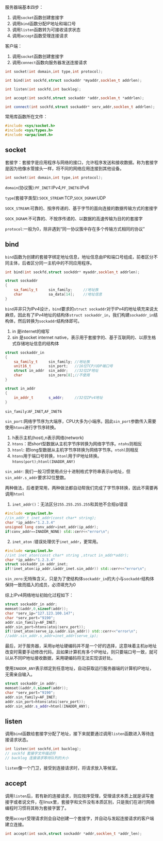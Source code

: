 
服务器端基本四步：
1. 调用`socket`函数创建套接字 
2. 调用`bind`函数分配IP地址和端口号
3. 调用`listen`函数转为可接收请求状态
4. 调用`accept`函数受理连接请求

客户端：
1. 调用`socket`函数创建套接字
2. 调用`connect`函数向服务器发送连接请求

```C++
int socket(int domain,int type,int protocol);

int bind(int sockfd,struct sockaddr *myaddr,socklen_t addrlen);

int listen(int sockfd,int backlog);

int accept(int sockfd,struct sockaddr *addr,socklen_t *addrlen);

int connect(int sockfd,struct sockaddr* serv_addr,socklen_t addrlen);
```

常用库函数所在文件：
```C++
#include <sys/socket.h>
#include <sys/types.h>
#include <arpa/inet.h>
```



## socket
套接字：套接字是应用程序与网络的接口，允许程序发送和接收数据。称为套接字是因为他像水管接头一样，将不同的网络应用连接到其他设备。

```C++
int socket(int domain,int type,int protocol);
```

`domain`(协议簇):`PF_INET`:IPv4,`PF_INET6`:IPv6

`type`(套接字类型):`SOCK_STREAM`:TCP,`SOCK_DGRAM`:UDP

`SOCK_STREAM`:可靠的、按序传递的、基于字节的面向连接的数据传输方式的套接字

`SOCK_DGRAM`:不可靠的、不按序传递的、以数据的高速传输为目的的套接字

`protocol`:一般为0，除非遇到“同一协议簇中存在多个传输方式相同的协议”

## bind

`bind`函数为创建的套接字绑定地址信息，地址信息由IP和端口号组成，前者区分不同主体，后者区分同一主机中的不同应用程序。

```C++
int bind(int sockfd,struct sockddr* myaddr,socklen_t addrlen);

struct sockaddr
{
    sa_family_t     sin_family;     //地址族
    char            sa_data[14];    //地址信息
}
```
`bind`并非只为IPv4设计，`bind`要求的`struct sockaddr`对于IPv4的地址填充来说太麻烦，因此有了IPv4地址的结构体`struct sockaddr_in`，我们构建`sockaddr_in`结构体，然后转换为`sockaddr`结构体即可。

1. in 是internet的缩写
2. sin 是socket internet native，表示用于套接字的、基于互联网的、以原生格式存储地址信息的结构体

```C++
struct sockaddr_in
{
    sa_family_t     sin_family; //地址族
    unit16_t        sin_port;   //16位TCP/UDP端口号
    struct in_addr  sin_addr;   //32位IP地址
    char            sin_zero[8];//不使用
}

struct in_addr
{
    in_addr_t       s_addr;     //32位IPv4地址
}
```
`sin_family`:`AF_INET`,`AF_INET6`

`sin_port`:网络字节序为大端序，CPU大多为小端序。因此`sin_port`参数传入需要使用`htons`进行字节序转换。

1. h表示主机(host),n表示网络(network)
2. `htons`：把short型数据从主机字节序转换为网络字节序。`ntohs`则相反
3. `htonl`: 把long型数据从主机字节序转换为网络字节序。`ntohl`则相反
4. `htons`用于端口号转换，`htonl`用于IP地址转换。`htons(port);htonl(INADDR_ANY)`

`sin_addr`: 我们一般习惯使用点分十进制格式字符串表示ip地址，但`sin_addr.s_addr`要求32位整数。

两种做法，后者更常用，两种做法都自动帮我们完成了字节序转换，因此不需要再调用`htonl`
1. `inet_addr()`：无法区分`255.255.255.255`和其他不合规ip错误
```C++
#include <arpa/inet.h>
//in_addr_t inet_addr(const char* string);
char *ip_addr="1.2.3.4"
unsigned long conv_addr=inet_addr(ip_addr);
if(conv_addr==INADDR_NONE) std::cerr<<"error\n";
```
2. `inet_aton` :错误处理优于`inet_addr`，更常用。
```C++
#include <arpa/inet.h>
//int inet_aton(const char* string ,struct in_addr*addr);
char *ip_addr="1.2.3.4"
struct sockaddr_in addr_inet;
if(!inet_aton(ip_addr,&addr_inet.sin_addr)) std::cerr<<"error\n";
```

`sin_zero`:无特殊含义，只是为了使结构体`sockaddr_in`的大小与`sockaddr`结构体保持一致而插入的成员，必须填充为0

综上IPv4网络地址初始化过程如下：
```C++
struct sockaddr_in addr;
memset(&addr,0,sizeof(addr));
char *serv_ip="127.123.100.147";
char *serv_port="9190";
addr.sin_family=AF_INET;
addr.sin_port=htons(atoi(serv_port));
if(!inet_aton(serve_ip,&addr.sin_addr)) std::cerr<<"error\n";
//addr.sin_addr.s_addr=inet_addr(serve_ip);
```

最后，对于服务器，采用ip地址硬编码并不是一个好的选择，这意味着主机ip地址改变时需要手动修改代码，且如果计算机有多个IP地址，则只要端口号一致，就可以从不同IP地址接收数据，采用硬编码将无法实现该好处。

使用`INADDR_ANY`表示绑定到任意地址，自动获取运行服务器端的计算机IP地址，无需亲自输入。

```C++
struct sockaddr_in addr;
memset(&addr,0,sizeof(addr));
char *serv_port="9190";
addr.sin_family=AF_INET;
addr.sin_port=htons(atoi(serv_port));
addr.sin_addr.s_addr=htonl(INADDR_ANY);
```

## listen

调用`bind`函数给套接字分配了地址，接下来就要通过调用`listen`函数进入等待连接请求状态。

```C++
int listen(int sockfd,int backlog);
// sockfd 套接字文件描述符
// backlog 连接请求等待队列的大小
```
`listen`像一个门卫，接受到连接请求时，将请求放入等候室。

## accept

调用`listen`后，若有新的连接请求，则应按序受理，受理请求本质上就是读写套接字或者说文件，在linux里，套接字和文件没有本质区别，只是我们在进行网络编程时习惯将其称为套接字罢了。

使用`accept`受理请求则会自动创建一个套接字，并自动与发起连接请求的客户端建立连接。

```C++
int accept(int sock,struct sockaddr *addr,socklen_t *addr_len);
```